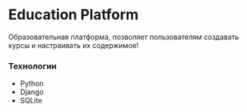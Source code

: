 # Education Platform

Образовательная платформа, позволяет пользователям создавать курсы и настраивать их содержимое!

### Технологии
- Python
- Django
- SQLite
